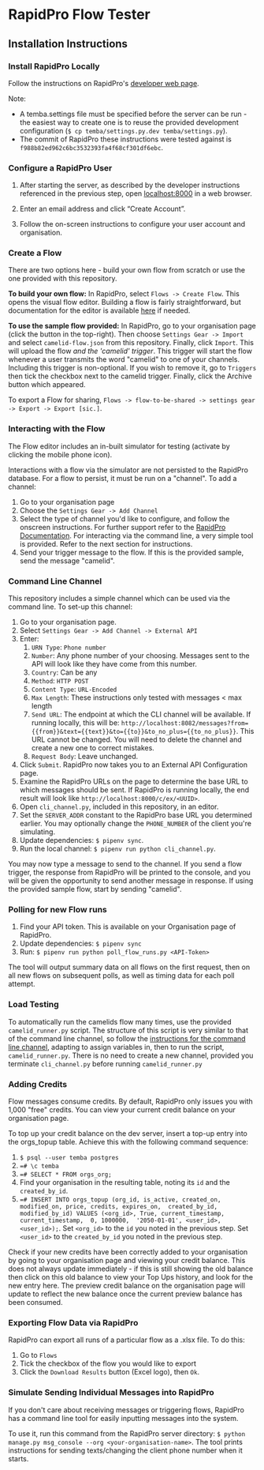 # RapidPro Flow Tester

## Installation Instructions

### Install RapidPro Locally
Follow the instructions on RapidPro's 
[developer web page](https://rapidpro.github.io/rapidpro/docs/development/).

Note:
- A temba.settings file must be specified before the server can be run - the easiest way to create one is to
reuse the provided development configuration (`$ cp temba/settings.py.dev temba/settings.py`).
- The commit of RapidPro these instructions were tested against is `f988b82ed962c6bc3532393fa4f68cf301df6ebc`.

### Configure a RapidPro User
1. After starting the server, as described by the developer instructions referenced in the previous step, 
open [localhost:8000](http://localhost:8000) in a web browser. 

1. Enter an email address and click “Create Account”.

1. Follow the on-screen instructions to configure your user account and organisation.

### Create a Flow
There are two options here - build your own flow from scratch or use the one provided with this repository.

**To build your own flow:**
In RapidPro, select `Flows -> Create Flow`. This opens the visual flow editor.
Building a flow is fairly straightforward, but documentation for the editor is 
available [here](http://docs.rapidpro.io/#topic_6) if needed.

**To use the sample flow provided:**
In RapidPro, go to your organisation page (click the button in the top-right). 
Then choose `Settings Gear -> Import` and select `camelid-flow.json` from this repository. Finally, click `Import`.
This will upload the flow *and the 'camelid' trigger*. This trigger will start the flow whenever a user transmits the 
word "camelid" to one of your channels. Including this trigger is non-optional. If you wish to remove it, go to
`Triggers` then tick the checkbox next to the camelid trigger. Finally, click the Archive button which appeared.

To export a Flow for sharing, `Flows -> flow-to-be-shared -> settings gear -> Export -> Export [sic.]`.

### Interacting with the Flow
The Flow editor includes an in-built simulator for testing (activate by clicking the mobile phone icon).

Interactions with a flow via the simulator are not persisted to the RapidPro database.
For a flow to persist, it must be run on a "channel". To add a channel:

1. Go to your organisation page
1. Choose the `Settings Gear -> Add Channel`
1. Select the type of channel you'd like to configure, and follow the onscreen instructions.
   For further support refer to the [RapidPro Documentation](http://docs.rapidpro.io/#topic_11).
   For interacting via the command line, a very simple tool is provided. Refer to the next section for instructions.
1. Send your trigger message to the flow. If this is the provided sample, send the message "camelid".

### Command Line Channel
This repository includes a simple channel which can be used via the command line.
To set-up this channel:

1. Go to your organisation page.
1. Select `Settings Gear -> Add Channel -> External API`
1. Enter:
    1. `URN Type`: `Phone number`
    1. `Number`: Any phone number of your choosing. 
       Messages sent to the API will look like they have come from this number.
    1. `Country`: Can be any
    1. `Method`: `HTTP POST`
    1. `Content Type`: `URL-Encoded`
    1. `Max Length`: These instructions only tested with messages < max length
    1. `Send URL`: The endpoint at which the CLI channel will be available. If running locally, this will be:
       `http://localhost:8082/messages?from={{from}}&text={{text}}&to={{to}}&to_no_plus={{to_no_plus}}`.
       This URL cannot be changed. You will need to delete the channel and create a new one to correct mistakes.
    1. `Request Body`: Leave unchanged.
1. Click `Submit`. RapidPro now takes you to an External API Configuration page.
1. Examine the RapidPro URLs on the page to determine the base URL to which messages should be sent.
   If RapidPro is running locally, the end result will look like `http://localhost:8000/c/ex/<UUID>`.
1. Open `cli_channel.py`, included in this repository, in an editor.
1. Set the `SERVER_ADDR` constant to the RapidPro base URL you determined earlier. 
   You may optionally change the `PHONE_NUMBER` of the client you're simulating.
1. Update dependencies: `$ pipenv sync`.
1. Run the local channel: `$ pipenv run python cli_channel.py`.

You may now type a message to send to the channel.
If you send a flow trigger, the response from RapidPro will be printed to the console, and you will be given the
opportunity to send another message in response. If using the provided sample flow, start by sending "camelid".

### Polling for new Flow runs
1. Find your API token. This is available on your Organisation page of RapidPro.
1. Update dependencies: `$ pipenv sync`
1. Run: `$ pipenv run python poll_flow_runs.py <API-Token>`

The tool will output summary data on all flows on the first request, then on all new flows on subsequent polls,
as well as timing data for each poll attempt.

### Load Testing
To automatically run the camelids flow many times, use the provided `camelid_runner.py` script.
The structure of this script is very similar to that of the command line channel, so follow
the [instructions for the command line channel](#command-line-channel), adapting to assign variables in, then to run
the script, `camelid_runner.py`. There is no need to create a new channel, provided you terminate `cli_channel.py`
before running `camelid_runner.py` 

### Adding Credits
Flow messages consume credits. By default, RapidPro only issues you with 1,000 "free" credits.
You can view your current credit balance on your organisation page.

To top up your credit balance on the dev server, insert a top-up entry into the orgs_topup table. 
Achieve this with the following command sequence:

1. `$ psql --user temba postgres`
1. `=# \c temba`
1. `=# SELECT * FROM orgs_org;`
1. Find your organisation in the resulting table, noting its `id` and the `created_by_id`.
1. `=# INSERT INTO orgs_topup (org_id, is_active, created_on, modified_on, price, credits, expires_on, 
    created_by_id, modified_by_id) VALUES (<org_id>, True, current_timestamp, current_timestamp,  0, 1000000, 
    '2050-01-01', <user_id>, <user_id>);`. 
    Set `<org_id>` to the `id` you noted in the previous step.
    Set `<user_id>` to the `created_by_id` you noted in the previous step.
   
Check if your new credits have been correctly added to your organisation by going to your organisation page and 
viewing your credit balance. 
This does not always update immediately - if this is still showing the old balance then click on this old balance
to view your Top Ups history, and look for the new entry here. The preview credit balance on the organisation page
will update to reflect the new balance once the current preview balance has been consumed.

### Exporting Flow Data via RapidPro
RapidPro can export all runs of a particular flow as a .xlsx file. To do this:

1. Go to `Flows`
1. Tick the checkbox of the flow you would like to export
1. Click the `Download Results` button (Excel logo), then `Ok`.

### Simulate Sending Individual Messages into RapidPro
If you don't care about receiving messages or triggering flows, RapidPro has a command line tool for easily
inputting messages into the system.

To use it, run this command from the RapidPro server directory:
`$ python manage.py msg_console --org <your-organisation-name>`.
The tool prints instructions for sending texts/changing the client phone number when it starts.
